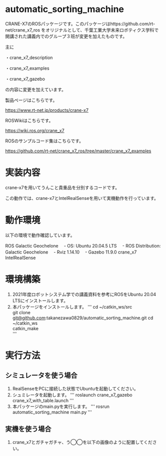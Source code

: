 # automatic_sorting_machine


CRANE-X7のROSパッケージです。このパッケージはhttps://github.com/rt-net/crane_x7_ros をオリジナルとして、千葉工業大学未来ロボティクス学科で開講された講義内でのグループ３班が変更を加えたものです。

主に


・crane_x7_description


・crane_x7_examples


・crane_x7_gazebo


の内容に変更を加えています。


製品ページはこちらです。


https://www.rt-net.jp/products/crane-x7


ROSWikiはこちらです。


https://wiki.ros.org/crane_x7


ROSのサンプルコード集はこちらです。


https://github.com/rt-net/crane_x7_ros/tree/master/crane_x7_examples


# 実装内容


crane-x7を用いてうんこと貴重品を分別するコードです。


この動作では、crane-x7とIntelRealSenseを用いて実機動作を行っています。


# 動作環境
以下の環境で動作確認しています。

ROS Galactic Geochelone
　- OS: Ubuntu 20.04.5 LTS
　- ROS Distribution: Galactic Geochelone
　- Rviz 1.14.10
　- Gazebo 11.9.0
crane_x7
IntelRealSense

# 環境構築
1. 2021年度ロボットシステム学での講義資料を参考にROSをUbuntu 20.04 LTSにインストールします。
2. 本パッケージをインストールします。
'''
cd ~/catkin_ws/src  
git clone git@github.com:takanezawa0829/automatic_sorting_machine.git
cd ~/catkin_ws  
catkin_make  
'''

# 実行方法
## シミュレータを使う場合
1. RealSenseをPCに接続した状態でUbuntuを起動してください。
2. シュミレータを起動します。
'''
roslaunch crane_x7_gazebo crane_x7_with_table.launch
'''
3. 本パッケージのmain.pyを実行します。
'''
rosrun automatic_sorting_machine main.py
'''

## 実機を使う場合
1. crane_x7とガチャガチャ、う◯◯を以下の画像のように配置してください。


